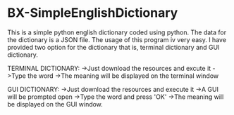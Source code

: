# BX-SimpleEnglishDictionary

This is a simple python english dictionary coded using python. The data for the dictionary is a JSON file.
The usage of this program iv very easy.
I have provided two option for the dictionary that is, terminal dictionary and GUI dictionary.

TERMINAL DICTIONARY:
->Just download the resources and excute it
->Type the word
->The meaning will be displayed on the terminal window

GUI DICTIONARY:
->Just download the resources and execute it
->A GUI will be prompted open
->Type the word and press 'OK'
->The meaning will be displayed on the GUI window.
